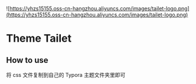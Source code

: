 ![https://yhzs15155.oss-cn-hangzhou.aliyuncs.com/images/tailet-logo.png](https://yhzs15155.oss-cn-hangzhou.aliyuncs.com/images/tailet-logo.png)

# Theme Tailet



## How to use

将 css 文件复制到自己的 Typora 主题文件夹里即可

